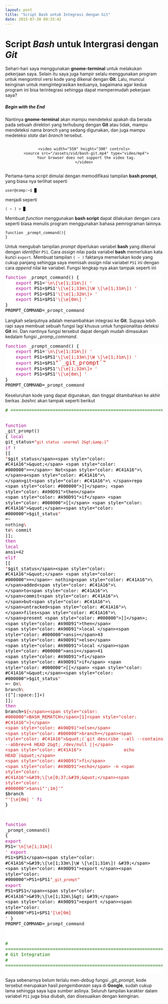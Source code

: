 ```yaml
---
layout: post
title: "Script Bash untuk Integrasi dengan Git"
date: 2015-07-30 09:33:42
---
```


Script _Bash_ untuk Intergrasi dengan _Git_
===========================================

Sehari-hari saya menggunakan **gnome-terminal** untuk melakukan pekerjaan
saya. Selain itu saya juga hampir selalu menggunakan program untuk
mengontrol versi kode yang dikenal dengan **Git**. Lalu, 
muncul keinginan untuk mengintegrasikan keduanya, 
bagaimana agar kedua
program ini bisa terintegrasi sehingga dapat mempermudah pekerjaan saya?

##### _Begin with the End_

Nantinya **gnome-terminal** akan mampu mendeteksi apakah dia berada pada sebuah 
direktori yang terhubung dengan **Git** atau tidak, mampu mendeteksi nama _branch_
yang sedang digunakan, dan juga mampu medeteksi _state_ dari _branch_
tersebut.

<div id="bash-git-video-wrapper">
    <style>
        #bash-git-video-wrapper{
            max-width: 100%;
            overflow-x: auto;
            text-align: center;
        }
        #bash-git-video-wrapper video{
            display: inline-block;
        }
    </style>

    <video width="550" height="300" controls>
      <source src="/assets/vid/bash-git.mp4" type="video/mp4">
      Your browser does not support the video tag.
    </video>
</div>

Pertama-tama _script_ dimulai dengan memodifikasi tampilan **bash prompt**, yang biasa nya terlihat seperti

```
user@comp:~$ █
```

menjadi seperti

```
( ~ ) > █
```

Membuat _function_ menggunakan **bash script** dapat dilakukan dengan cara seperti
biasa menulis program menggunakan bahasa pemrograman lainnya.

```
function _prompt_command(){
}
```

Untuk mengubah tampilan _prompt_ diperlukan variabel **bash** yang dikenal dengan
_identifier_ ```PS1```. Cara _assign_ nilai pada variabel **bash** memerlukan
kata kunci ```export```. Membuat tampilan ```( ~ )``` faktanya memerlukan kode
yang cukup panjang sehingga saya memisah _assign_ nilai variabel ```PS1```
ini dengan cara _append_ nilai ke variabel. Fungsi lengkap nya akan tampak seperti ini

<div class="highlight" style="background: #ffffff"><pre style="line-height: 125%">
<span style="color: #A90D91">function</span> _prompt_command<span style="color: #000000">()</span> <span style="color: #000000">{</span>
    <span style="color: #A90D91">export </span><span style="color: #000000">PS1=</span><span style="color: #C41A16">&#39;\n\[\e[1;31m\]( &#39;</span>
    <span style="color: #A90D91">export </span><span style="color: #000000">PS1=$PS1</span><span style="color: #C41A16">&#39;\[\e[1;33m\]\W \[\e[1;31m\]) &#39;</span>
    <span style="color: #A90D91">export </span><span style="color: #000000">PS1=$PS1</span><span style="color: #C41A16">&#39;\[\e[1;32m\]&gt; &#39;</span>
    <span style="color: #A90D91">export </span><span style="color: #000000">PS1=$PS1</span><span style="color: #C41A16">&#39;\[\e[0m\] &#39;</span>
<span style="color: #000000">}</span>
<span style="color: #000000">PROMPT_COMMAND=</span>_prompt_command
</pre></div>


Langkah selanjutnya adalah menambahkan integrasi ke **Git**. Supaya lebih rapi
saya membuat sebuah fungsi lagi khusus untuk fungsionalitas deteksi **Git** ini.
Dan nantinya fungsi tersebut dapat dengah mudah dimasukan kedalam fungsi 
<em>_promp_command</em>.


<div class="highlight" style="background: #ffffff"><pre style="line-height: 125%">
<span style="color: #A90D91">function</span> _prompt_command<span style="color: #000000">()</span> <span style="color: #000000">{</span>
    <span style="color: #A90D91">export </span><span style="color: #000000">PS1=</span><span style="color: #C41A16">&#39;\n\[\e[1;31m\]( &#39;</span>
    <span style="color: #A90D91">export </span><span style="color: #000000">PS1=$PS1</span><span style="color: #C41A16">&#39;\[\e[1;33m\]\W \[\e[1;31m\]) &#39;</span>
    <span style="color: #A90D91">export </span><span style="color: #000000">PS1=$PS1</span><span style="color: #C41A16;font-size: 18px !important;">&quot;`_git_prompt`&quot;</span>
    <span style="color: #A90D91">export </span><span style="color: #000000">PS1=$PS1</span><span style="color: #C41A16">&#39;\[\e[1;32m\]&gt; &#39;</span>
    <span style="color: #A90D91">export </span><span style="color: #000000">PS1=$PS1</span><span style="color: #C41A16">&#39;\[\e[0m\] &#39;</span>
<span style="color: #000000">}</span>
<span style="color: #000000">PROMPT_COMMAND=</span>_prompt_command
</pre></div>

Keseluruhan kode yang dapat digunakan, dan tinggal ditambahkan ke akhir berkas _.bashrc_
akan tampak seperti berikut

<div class="highlight" style="background: #ffffff"><pre style="line-height: 125%"><span style="color: #177500"># ====================================================================</span>

<span style="color: #A90D91">function</span> _git_prompt<span style="color: #000000">()</span> <span style="color: #000000">{</span>
    <span style="color: #A90D91">local </span><span style="color: #000000">git_status=</span><span style="color: #C41A16">&quot;`git status -unormal 2&gt;&amp;1`&quot;</span>
    <span style="color: #A90D91">if</span> ! <span style="color: #000000">[[</span> <span style="color: #C41A16">&quot;</span><span style="color: #000000">$git_status</span><span style="color: #C41A16">&quot;</span> <span style="color: #000000">=</span>~ Not<span style="color: #C41A16">\ </span>a<span style="color: #C41A16">\ </span>git<span style="color: #C41A16">\ </span>repo <span style="color: #000000">]]</span>; <span style="color: #A90D91">then</span>
        <span style="color: #A90D91">if</span> <span style="color: #000000">[[</span> <span style="color: #C41A16">&quot;</span><span style="color: #000000">$git_status</span><span style="color: #C41A16">&quot;</span> <span style="color: #000000">=</span>~ nothing<span style="color: #C41A16">\ </span>to<span style="color: #C41A16">\ </span>commit <span style="color: #000000">]]</span>; <span style="color: #A90D91">then</span>
            <span style="color: #A90D91">local </span><span style="color: #000000">ansi=</span>42
        <span style="color: #A90D91">elif</span> <span style="color: #000000">[[</span> <span style="color: #C41A16">&quot;</span><span style="color: #000000">$git_status</span><span style="color: #C41A16">&quot;</span> <span style="color: #000000">=</span>~ nothing<span style="color: #C41A16">\ </span>added<span style="color: #C41A16">\ </span>to<span style="color: #C41A16">\ </span>commit<span style="color: #C41A16">\ </span>but<span style="color: #C41A16">\ </span>untracked<span style="color: #C41A16">\ </span>files<span style="color: #C41A16">\ </span>present <span style="color: #000000">]]</span>; <span style="color: #A90D91">then</span>
            <span style="color: #A90D91">local </span><span style="color: #000000">ansi=</span>43
        <span style="color: #A90D91">else</span>
            <span style="color: #A90D91">local </span><span style="color: #000000">ansi=</span>41
        <span style="color: #A90D91">fi</span>
        <span style="color: #A90D91">if</span> <span style="color: #000000">[[</span> <span style="color: #C41A16">&quot;</span><span style="color: #000000">$git_status</span><span style="color: #C41A16">&quot;</span> <span style="color: #000000">=</span>~ On<span style="color: #C41A16">\ </span>branch<span style="color: #C41A16">\ </span><span style="color: #000000">([</span>^<span style="color: #000000">[</span>:space:<span style="color: #000000">]]</span>+<span style="color: #000000">)</span> <span style="color: #000000">]]</span>; <span style="color: #A90D91">then</span>
            <span style="color: #000000">branch=</span><span style="color: #C41A16">${</span><span style="color: #000000">BASH_REMATCH</span>[1]<span style="color: #C41A16">}</span>
        <span style="color: #A90D91">else</span>
            <span style="color: #000000">branch=</span><span style="color: #C41A16">&quot;(`git describe --all --contains --abbrev=4 HEAD 2&gt; /dev/null ||</span>
<span style="color: #C41A16">                echo HEAD`)&quot;</span>
        <span style="color: #A90D91">fi</span>
        <span style="color: #A90D91">echo</span> -n <span style="color: #C41A16">&#39;\[\e[0;37;&#39;&quot;</span><span style="color: #000000">$ansi</span><span style="color: #C41A16">&quot;&#39;;1m\]&#39;&quot; </span><span style="color: #000000">$branch</span><span style="color: #C41A16"> &quot;&#39;\[\e[0m\] &#39;</span>
    <span style="color: #A90D91">fi</span>
<span style="color: #000000">}</span>

<span style="color: #A90D91">function</span> _prompt_command<span style="color: #000000">()</span> <span style="color: #000000">{</span>
    <span style="color: #A90D91">export </span><span style="color: #000000">PS1=</span><span style="color: #C41A16">&#39;\n\[\e[1;31m\]( &#39;</span>
    <span style="color: #A90D91">export </span><span style="color: #000000">PS1=$PS1</span><span style="color: #C41A16">&#39;\[\e[1;33m\]\W \[\e[1;31m\]) &#39;</span>
    <span style="color: #A90D91">export </span><span style="color: #000000">PS1=$PS1</span><span style="color: #C41A16">&quot;`_git_prompt`&quot;</span>
    <span style="color: #A90D91">export </span><span style="color: #000000">PS1=$PS1</span><span style="color: #C41A16">&#39;\[\e[1;32m\]&gt; &#39;</span>
    <span style="color: #A90D91">export </span><span style="color: #000000">PS1=$PS1</span><span style="color: #C41A16">&#39;\[\e[0m\] &#39;</span>
<span style="color: #000000">}</span>
<span style="color: #000000">PROMPT_COMMAND=</span>_prompt_command

<span style="color: #177500"># ====================================================================</span>
<span style="color: #177500"># Git Integration</span>
<span style="color: #177500"># ====================================================================</span>
</pre></div>

Saya sebenarnya belum terlalu men-_debug_ fungsi <em>&#95;git_prompt</em>, kode
tersebut merupakan hasil _pengembaraan_ saya di **Google**, sudah cukup lama
sehingga saya lupa sumber aslinya. Seluruh tampilan karakter dalam variabel
```PS1``` juga bisa diubah, dan disesuaikan dengan keinginan.